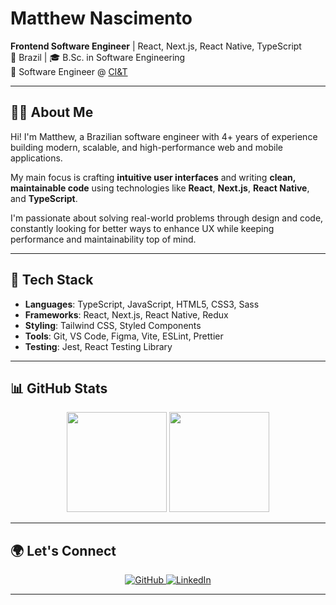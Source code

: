 # Matthew Nascimento

**Frontend Software Engineer** | React, Next.js, React Native, TypeScript  
📍 Brazil | 🎓 B.Sc. in Software Engineering  
💼 Software Engineer @ [CI&T](https://ciandt.com/br/pt-br/home)

---

## 👨‍💻 About Me

Hi! I'm Matthew, a Brazilian software engineer with 4+ years of experience building modern, scalable, and high-performance web and mobile applications.

My main focus is crafting **intuitive user interfaces** and writing **clean, maintainable code** using technologies like **React**, **Next.js**, **React Native**, and **TypeScript**.

I'm passionate about solving real-world problems through design and code, constantly looking for better ways to enhance UX while keeping performance and maintainability top of mind.

---

## 🧰 Tech Stack

<div align="left">

- **Languages**: TypeScript, JavaScript, HTML5, CSS3, Sass  
- **Frameworks**: React, Next.js, React Native, Redux  
- **Styling**: Tailwind CSS, Styled Components  
- **Tools**: Git, VS Code, Figma, Vite, ESLint, Prettier  
- **Testing**: Jest, React Testing Library  

</div>

---

## 📊 GitHub Stats

<div align="center">
  <img src="https://github-readme-stats.vercel.app/api?username=xMattRx&show_icons=true&theme=tokyonight&hide_title=true" height="160" />
  <img src="https://github-readme-stats.vercel.app/api/top-langs/?username=xMattRx&layout=compact&theme=tokyonight" height="160" />
</div>

---

## 🌍 Let's Connect

<div align="center">
  <a href="https://github.com/xMattRx" target="_blank">
    <img src="https://img.shields.io/badge/GitHub-100000?style=for-the-badge&logo=github&logoColor=white" alt="GitHub" />
  </a>
  <a href="https://www.linkedin.com/in/matthew-romie/" target="_blank">
    <img src="https://img.shields.io/badge/LinkedIn-0A66C2?style=for-the-badge&logo=linkedin&logoColor=white" alt="LinkedIn" />
  </a>
</div>

---
